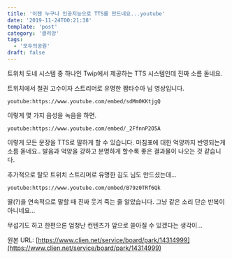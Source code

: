 ```yaml
---
title: '이젠 누구나 인공지능으로 TTS를 만드네요...youtube'
date: '2019-11-24T00:21:38'
template: 'post'
category: '클리앙'
tags: 
  - '모두의공원'
draft: false
---
```


트위치 도네 시스템 중 하나인 Twip에서 제공하는 TTS 시스템인데 진짜 소름 돋네요.

트위치에서 철권 고수이자 스트리머로 유명한 짬타수아 님 영상입니다.

`youtube:https://www.youtube.com/embed/sdMm0KKtjgQ`

이렇게 몇 가지 음성을 녹음을 하면.

`youtube:https://www.youtube.com/embed/_2FfnnP2O5A`

이렇게 모든 문장을 TTS로 말하게 할 수 있습니다. 마침표에 대한 억양까지 반영되는게 소름 돋네요.. 발음과 억양을 강하고 분명하게 할수록 좋은 결과물이 나오는 것 같습니다.

추가적으로 탈모 트위치 스트리머로 유명한 김도 님도 만드셨는데...

`youtube:https://www.youtube.com/embed/B79z0TRf6Qk`

딸(?)을 연속적으로 말할 때 진짜 웃겨 죽는 줄 알았습니다. 그냥 같은 소리 단순 반복이 아니네요...

무섭기도 하고 한편으론 엄청난 컨텐츠가 앞으로 쏟아질 수 있겠다는 생각이...

원본 URL: [https://www.clien.net/service/board/park/14314999](https://www.clien.net/service/board/park/14314999)